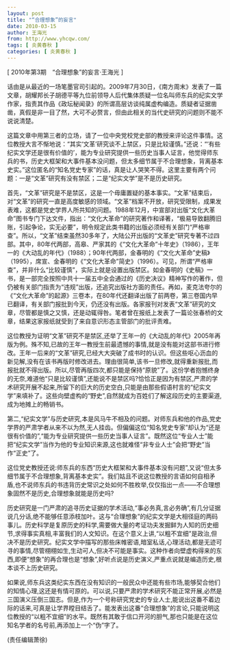 ```yaml
---
layout: post
title: "“合理想象”的妄言"
date: 2010-03-15
author: 王海光
from: http://www.yhcqw.com/
tags: [ 炎黄春秋 ]
categories: [ 炎黄春秋 ]
---
```



[ 2010年第3期　“合理想象”的妄言·王海光 ]


话由是从最近的一场笔墨官司引起的。2009年7月30日，《南方周末》发表了一篇文章，胡耀邦长子胡德平等九位前领导人后代集体质疑一位名叫师东兵的纪实文学作家，指责其作品《政坛秘闻录》的所谓高层访谈纯属虚构编造。质疑者证据凿凿，真假是非一目了然，大可不必赘言，但由此相关的当代史研究的问题则不能不说说清楚。


这篇文章中用第三者的立场，请了一位中央党校党史部的教授来评论这件事情。这位教授大言不惭地说：“其实‘文革’研究谈不上禁区，只是比较谨慎。”还说：“‘有些纪实文学还是很有价值的’，能为专业研究提供一些历史当事人证言，他觉得师东兵的书，历史大框架和大事件基本没问题，但太多细节属于不合理想象，背离基本史实。”这位匿名的“知名党史专家”的话，真是让人哭笑不得。这里主要有两个问题：一是“文革”研究有没有禁区；二是“纪实文学”是不是历史研究。


首先，“文革”研究是不是禁区，这是一个毋庸置疑的基本事实。“文革”结束后，对“文革”的研究一直是高度敏感的领域。“文革”档案不开放，研究受限制，成果发表难，这都是党史学界人所共知的问题。1988年12月，中宣部对出版“文化大革命”图书专门下达文件，指出：“文化大革命”的研究著作和译著，“极易导致翻腾旧账，引起争论，实无必要”，明令规定此类书籍的出版必须经有关部门“严格审查”。所以，“文革”结束虽然30多年了，大陆公开出版的“文革史”研究专著不过四部。其中，80年代两部，高皋、严家其的《“文化大革命”十年史》（1986），王年一的《大动乱的年代》（1988）；90年代两部，金春明的《“文化大革命”史稿》（1995），席宣、金春明的《“文化大革命”简史》（1996）。可见，所谓“严格审查”，并非什么“比较谨慎”，实际上就是设置出版禁区。如金春明的《史稿》一书，是一部完全按照中共十一届五中全会通过的《历史决议》精神写作的著作，但仍被有关部门指责为“违规”出版，还追究出版社方面的责任。再如，麦克法夸尔的《“文化大革命”的起源》三卷本，在80年代还翻译出版了前两卷，第三卷国内早已翻译，有关部门报批到今天，仍还没有出版。各家报刊对发表“文革”研究的文章，尽管都是慎之又慎，还是动辄得咎。笔者曾在报纸上发表了一篇论张春桥的文章，结果这家报纸就受到了来自意识形态主管部门的批评责难。


这位教授为证明“文革”研究不是禁区,还举了王年一的《大动乱的年代》2005年再版为例。殊不知,已故的王年一教授生前最遗憾的事情,就是没有能对这部书进行修改。王年一后来的“文革”研究,已经大大突破了成书时的认识。但这些呕心沥血的新见解,没有在该书再版时修改进去。理由很简单,该书一旦修改,就得重新报批,而报批就不得出版。所以,尽管再版四次,都只能是保持“原貌”了。这份学者抱憾终身的无奈,难道他“只是比较谨慎”,还能说不是禁区吗?恰恰正是因为有禁区,严肃的学术研究开展不起来,所留下的巨大的历史空白,只能是由那些假语村言的“纪实文学”来填补了。这些向壁虚构的“野史”,自然就成为百姓们了解这段历史的主要渠道,成为地摊上的畅销书。


第二,“纪实文学”与历史研究,本是风马牛不相及的问题。对师东兵和他的作品,党史学界的严肃学者从来不以为然,无人挂齿。但偏偏这位“知名党史专家”却认为“还是很有价值的”,“能为专业研究提供一些历史当事人证言”。既然这位“专业人士”能把“纪实文学”当作为他的专业知识来源,这也就难怪“非专业人士”会把“野史”当作“正史”了。


这位党史教授还说:师东兵的东西“历史大框架和大事件基本没有问题”,又说“但太多细节属于不合理想象,背离基本史实”。我们姑且不说这位教授的言语如何自相矛盾,也不说师东兵的书违背历史常识之处如何不胜枚举,仅仅指出一点——不合理想象固然不是历史,合理想象就能是历史吗?


历史研究是一门严肃的追寻历史证据的学术活动,“事必务真,言必务确”,有几分证据说几分话,绝不能够任意添枝加叶。这与“合理想象”的纪实文学是大相径庭的两码事儿。历史科学是复原历史的科学,需要做大量的考证功夫发掘鲜为人知的历史细节,求得事实真相,丰富我们的人文知识。在这个意义上讲,“以粗不宜细”是政治,但决不是历史研究。纪实文学中描写的那些床帷密语,暗室私话,心理活动,都是无迹可寻的事情,尽管栩栩如生,生动可人,但决不可能是事实。这种作者向壁虚构得来的东西,即便“想象”的再合理也是“想象”,好听点说是历史演义,严重点说就是编造历史,根本谈不上历史研究。


如果说,师东兵这类纪实东西在没有知识的一般民众中还能有些市场,能够契合他们的知情心理,这还是有情可原的。可以说,只要严肃的学术研究不能正常开展,必然是三国演义压倒三国志。但是,作为一个号称研究党史的专业人士,能说出这番不着边际的话来,可真是让学界瞠目结舌了。能发表出这番“合理想象”的言论,只能说明这位教授的“以粗不宜细”的水平。既然有其敢于信口开河的胆气,那也只能是在这位知名学者的名号前,再添加上一个“伪”字了。

(责任编辑萧徐)


